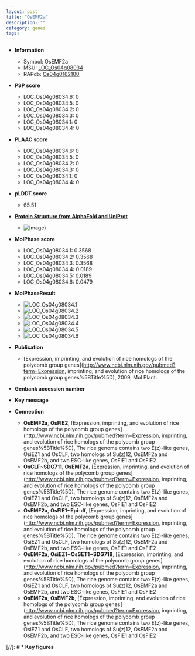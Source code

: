 ```yaml
---
layout: post
title: "OsEMF2a"
description: ""
category: genes
tags: 
---
```


* **Information**  
    + Symbol: OsEMF2a  
    + MSU: [LOC_Os04g08034](http://rice.plantbiology.msu.edu/cgi-bin/ORF_infopage.cgi?orf=LOC_Os04g08034)  
    + RAPdb: [Os04g0162100](http://rapdb.dna.affrc.go.jp/viewer/gbrowse_details/irgsp1?name=Os04g0162100)  

* **PSP score**  
    + LOC_Os04g08034.6: 0 
    + LOC_Os04g08034.5: 0 
    + LOC_Os04g08034.2: 0 
    + LOC_Os04g08034.3: 0 
    + LOC_Os04g08034.1: 0 
    + LOC_Os04g08034.4: 0 

* **PLAAC score**  
    + LOC_Os04g08034.6: 0 
    + LOC_Os04g08034.5: 0 
    + LOC_Os04g08034.2: 0 
    + LOC_Os04g08034.3: 0 
    + LOC_Os04g08034.1: 0 
    + LOC_Os04g08034.4: 0 

* **pLDDT score**
    + 65.51

* **[Protein Structure from AlphaFold and UniProt](https://www.uniprot.org/uniprotkb/Q0JF48/entry#structure)**
    + ![image](https://ricepsp.github.io/images/Q0/AF-Q0JF48-F1.png))

* **MolPhase score**
    + LOC_Os04g08034.1: 0.3568
    + LOC_Os04g08034.2: 0.3568
    + LOC_Os04g08034.3: 0.3568
    + LOC_Os04g08034.4: 0.0189
    + LOC_Os04g08034.5: 0.0189
    + LOC_Os04g08034.6: 0.0479

* **MolPhaseResult**
    + ![LOC_Os04g08034.1](https://ricepsp.github.io/pictures/LOC_Os04g/LOC_Os04g08034.1.png)
    + ![LOC_Os04g08034.2](https://ricepsp.github.io/pictures/LOC_Os04g/LOC_Os04g08034.2.png)
    + ![LOC_Os04g08034.3](https://ricepsp.github.io/pictures/LOC_Os04g/LOC_Os04g08034.3.png)
    + ![LOC_Os04g08034.4](https://ricepsp.github.io/pictures/LOC_Os04g/LOC_Os04g08034.4.png)
    + ![LOC_Os04g08034.5](https://ricepsp.github.io/pictures/LOC_Os04g/LOC_Os04g08034.5.png)
    + ![LOC_Os04g08034.6](https://ricepsp.github.io/pictures/LOC_Os04g/LOC_Os04g08034.6.png)

* **Publication**  
    + [Expression, imprinting, and evolution of rice homologs of the polycomb group genes](http://www.ncbi.nlm.nih.gov/pubmed?term=Expression, imprinting, and evolution of rice homologs of the polycomb group genes%5BTitle%5D), 2009, Mol Plant.

* **Genbank accession number**  

* **Key message**  

* **Connection**  
    + __OsEMF2a__, __OsFIE2__, [Expression, imprinting, and evolution of rice homologs of the polycomb group genes](http://www.ncbi.nlm.nih.gov/pubmed?term=Expression, imprinting, and evolution of rice homologs of the polycomb group genes%5BTitle%5D), The rice genome contains two E(z)-like genes, OsiEZ1 and OsCLF, two homologs of Su(z)12, OsEMF2a and OsEMF2b, and two ESC-like genes, OsFIE1 and OsFIE2
    + __OsCLF~SDG711__, __OsEMF2a__, [Expression, imprinting, and evolution of rice homologs of the polycomb group genes](http://www.ncbi.nlm.nih.gov/pubmed?term=Expression, imprinting, and evolution of rice homologs of the polycomb group genes%5BTitle%5D), The rice genome contains two E(z)-like genes, OsiEZ1 and OsCLF, two homologs of Su(z)12, OsEMF2a and OsEMF2b, and two ESC-like genes, OsFIE1 and OsFIE2
    + __OsEMF2a__, __OsFIE1~Epi-df__, [Expression, imprinting, and evolution of rice homologs of the polycomb group genes](http://www.ncbi.nlm.nih.gov/pubmed?term=Expression, imprinting, and evolution of rice homologs of the polycomb group genes%5BTitle%5D), The rice genome contains two E(z)-like genes, OsiEZ1 and OsCLF, two homologs of Su(z)12, OsEMF2a and OsEMF2b, and two ESC-like genes, OsFIE1 and OsFIE2
    + __OsEMF2a__, __OsiEZ1~OsSET1~SDG718__, [Expression, imprinting, and evolution of rice homologs of the polycomb group genes](http://www.ncbi.nlm.nih.gov/pubmed?term=Expression, imprinting, and evolution of rice homologs of the polycomb group genes%5BTitle%5D), The rice genome contains two E(z)-like genes, OsiEZ1 and OsCLF, two homologs of Su(z)12, OsEMF2a and OsEMF2b, and two ESC-like genes, OsFIE1 and OsFIE2
    + __OsEMF2a__, __OsEMF2b__, [Expression, imprinting, and evolution of rice homologs of the polycomb group genes](http://www.ncbi.nlm.nih.gov/pubmed?term=Expression, imprinting, and evolution of rice homologs of the polycomb group genes%5BTitle%5D), The rice genome contains two E(z)-like genes, OsiEZ1 and OsCLF, two homologs of Su(z)12, OsEMF2a and OsEMF2b, and two ESC-like genes, OsFIE1 and OsFIE2

[//]: # * **Key figures**  


